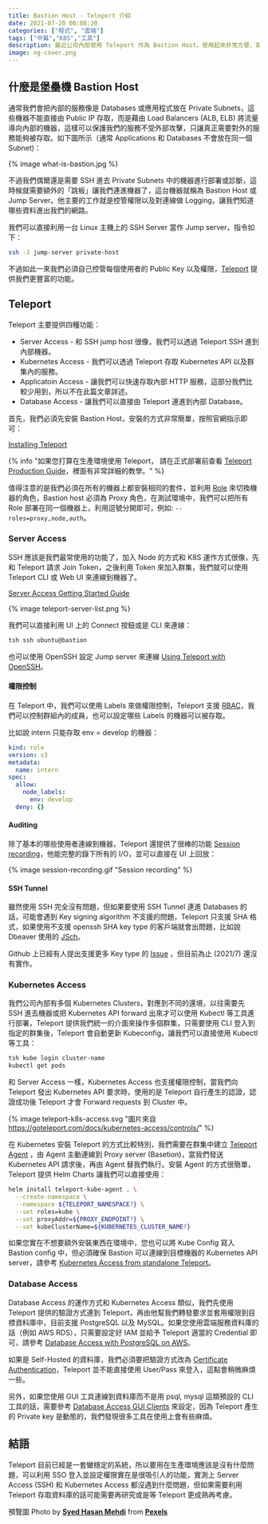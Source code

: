 ```yaml
---
title: Bastion Host - Teleport 介紹
date: 2021-07-20 00:08:20
categories: ["程式", "雲端"]
tags: ["中篇","K8S","工具"]
description: 最近公司內部使用 Teleport 作為 Bastion Host，使用起來非常方便，寫篇文章簡單介紹一下它。
image: og-cover.png
---
```


## 什麼是堡壘機 Bastion Host

通常我們會把內部的服務像是 Databases 或應用程式放在 Private Subnets，這些機器不能直接由 Public IP 存取，而是藉由 Load Balancers (ALB, ELB) 將流量導向內部的機器，這樣可以保護我們的服務不受外部攻擊，只讓真正需要對外的服務能夠被存取。如下圖所示（通常 Applications 和 Databases 不會放在同一個 Subnet)：

{% image what-is-bastion.jpg %}

不過我們偶爾還是需要 SSH 進去 Private Subnets 中的機器進行部署或診斷，這時候就需要額外的「跳板」讓我們連進機器了，這台機器就稱為 Bastion Host 或 Jump Server。他主要的工作就是控管權限以及對連線做 Logging，讓我們知道哪些資料進出我們的網路。

我們可以直接利用一台 Linux 主機上的 SSH Server 當作 Jump server，指令如下：

```bash
ssh -J jump-server private-host
```

不過如此一來我們必須自己控管每個使用者的 Public Key 以及權限，[Teleport](https://goteleport.com/) 提供我們更豐富的功能。

## Teleport

Teleport 主要提供四種功能：

- Server Access - 和 SSH jump host 很像，我們可以透過 Teleport SSH 進到內部機器。
- Kubernetes Access - 我們可以透過 Teleport 存取 Kubernetes API 以及群集內的服務。
- Applicatoin Access -  讓我們可以快速存取內部 HTTP 服務，這部分我們比較少用到，所以不在此篇文章詳述。
- Database Access - 讓我們可以直接由 Teleport 連進到內部 Database。

首先，我們必須先安裝 Bastion Host，安裝的方式非常簡單，按照官網指示即可：

[Installing Teleport](https://goteleport.com/docs/installation/)

{% info "如果您打算在生產環境使用 Teleport， 請在正式部署前查看 <a href='https://goteleport.com/docs/production'>Teleport Production Guide</a>，裡面有非常詳細的教學。" %}

值得注意的是我們必須在所有的機器上都安裝相同的套件，並利用 [Role](https://goteleport.com/docs/cli-docs/#teleport) 來切換機器的角色，Bastion host 必須為 Proxy 角色，在測試環境中，我們可以把所有 Role 部署在同一個機器上，利用逗號分開即可，例如: `--roles=proxy,node,auth`。

### Server Access

SSH 應該是我們最常使用的功能了，加入 Node 的方式和 K8S 運作方式很像，先和 Teleport 請求 Join Token，之後利用 Token 來加入群集，我們就可以使用 Teleport CLI 或 Web UI 來連線到機器了。

[Server Access Getting Started Guide](https://goteleport.com/docs/server-access/getting-started/)

{% image teleport-server-list.png %}

我們可以直接利用 UI 上的 Connect 按鈕或是 CLI 來連線：

```bash
tsh ssh ubuntu@bastion
```

也可以使用 OpenSSH 設定 Jump server 來連線 [Using Teleport with OpenSSH](https://goteleport.com/docs/server-access/guides/openssh/)。

#### 權限控制

在 Teleport 中，我們可以使用 Labels 來做權限控制，Teleport 支援 [RBAC](https://goteleport.com/docs/access-controls/introduction/)，我們可以控制群組內的成員，也可以設定哪些 Labels 的機器可以被存取。

比如說 intern 只能存取 env =  develop 的機器：

```yaml
kind: role
version: v3
metadata:
  name: intern
spec:
  allow:
    node_labels:
      env: develop
  deny: {}
```

#### Auditing

除了基本的哪些使用者連線到機器，Teleport 還提供了很棒的功能 [Session recording](https://goteleport.com/docs/architecture/nodes/#session-recording)，他能完整的錄下所有的 I/O，並可以直接在 UI 上回放：

{% image session-recording.gif "Session recording" %}

#### SSH Tunnel

雖然使用 SSH 完全沒有問題，但如果要使用 SSH Tunnel 連進 Databases 的話，可能會遇到 Key signing algorithm 不支援的問題，Teleport 只支援 SHA 格式，如果使用不支援 openssh SHA key type 的客戶端就會出問題，比如說 Dbeaver 使用的 [JSch](http://www.jcraft.com/jsch/)。

Github 上已經有人提出支援更多 Key type 的 [Issue](https://github.com/gravitational/teleport/issues/3489) ，但目前為止 (2021/7) 還沒有實作。

### Kubernetes Access

我們公司內部有多個 Kubernetes Clusters，對應到不同的還境，以往需要先 SSH 進去機器或把 Kubernetes API forward 出來才可以使用 Kubectl 等工具進行部署，Teleport 提供我們統一的介面來操作多個群集，只需要使用 CLI 登入到指定的群集後，Teleport 會自動更新 Kubeconfig，讓我們可以直接使用 Kubectl 等工具：

```bash
tsh kube login cluster-name
kubectl get pods
```

和 Server Access 一樣，Kubernetes Access 也支援權限控制，當我們向 Teleport 發出 Kubernetes API 要求時，使用的是 Teleport 自行產生的認證，認證成功後 Teleport 才會 Forward requests 到 Cluster 中。

{% image teleport-k8s-access.svg "圖片來自 https://goteleport.com/docs/kubernetes-access/controls/" %}

在 Kubernetes 安裝 Teleport 的方式比較特別，我們需要在群集中建立 [Teleport Agent](https://github.com/gravitational/teleport/tree/master/examples/chart/teleport-kube-agent) ，由 Agent 主動連線到 Proxy server (Basetion)，當我們發送 Kubernetes API 請求後，再由 Agent 替我們執行。安裝 Agent 的方式很簡單，Teleport 提供 Helm Charts 讓我們可以直接使用：

```bash
helm install teleport-kube-agent . \
  --create-namespace \
  --namespace ${TELEPORT_NAMESPACE?} \
  --set roles=kube \
  --set proxyAddr=${PROXY_ENDPOINT?} \
  --set kubeClusterName=${KUBERNETES_CLUSTER_NAME?}
```

如果您實在不想要額外安裝東西在環境中，您也可以將 Kube Config 寫入 Bastion config 中，但必須確保 Bastion 可以連線到目標機器的 Kubernetes API server，請參考 [Kubernetes Access from standalone Teleport](https://goteleport.com/docs/kubernetes-access/guides/standalone-teleport/)。

### Database Access

Database Access 的運作方式和 Kubernetes Access 類似，我們先使用 Teleport 提供的驗證方式連到 Teleport，再由他幫我們轉發要求並套用權限到目標資料庫中，目前支援 PostgreSQL 以及 MySQL。如果您使用雲端服務資料庫的話（例如 AWS RDS），只需要設定好 IAM 並給予 Teleport 適當的 Credential 即可，請參考 [Database Access with PostgreSQL on AWS](https://goteleport.com/docs/database-access/guides/postgres-aws/)。

如果是 Self-Hosted 的資料庫，我們必須要把驗證方式改為 [Certificate Authentication](https://www.postgresql.org/docs/12/auth-cert.html)，Teleport 並不能直接使用 User/Pass 來登入，這點會稍微麻煩一些。

另外，如果您使用 GUI 工具連線到資料庫而不是用 psql, mysql 這類預設的 CLI 工具的話，需要參考 [Database Access GUI Clients](https://goteleport.com/docs/database-access/guides/gui-clients/) 來設定，因為 Teleport 產生的 Private key 是動態的，我們發現很多工具在使用上會有些麻煩。



## 結語

Teleport 目前已經是一套蠻穩定的系統，所以要用在生產環境應該是沒有什麼問題，可以利用 SSO 登入並設定權限實在是很吸引人的功能，實測上 Server Access (SSH) 和 Kubernetes Access 都沒遇到什麼問題，但如果需要利用 Teleport 存取資料庫的話可能需要再研究或是等 Teleport 更成熟再考慮。 



預覽圖 Photo by **[Syed Hasan Mehdi](https://www.pexels.com/@syed-hasan-mehdi-270838?utm_content=attributionCopyText&utm_medium=referral&utm_source=pexels)** from **[Pexels](https://www.pexels.com/photo/derawar-fort-at-sunset-815880/?utm_content=attributionCopyText&utm_medium=referral&utm_source=pexels)**



